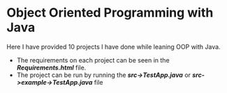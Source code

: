 # Object Oriented Programming with Java
Here I have provided 10 projects I have done while leaning OOP with Java. 
- The requirements on each project can be seen in the ***Requirements.html*** file.
- The project can be run by running the ***src->TestApp.java*** or ***src->example->TestApp.java*** file

